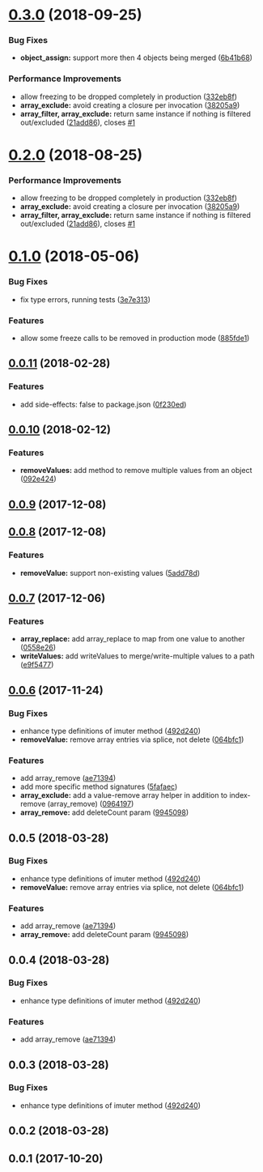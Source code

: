<a name="0.3.0"></a>
# [0.3.0](https://github.com/jbedard/imuter/compare/v0.1.0...v0.3.0) (2018-09-25)


### Bug Fixes

* **object_assign:** support more then 4 objects being merged ([6b41b68](https://github.com/jbedard/imuter/commit/6b41b68))


### Performance Improvements

* allow freezing to be dropped completely in production ([332eb8f](https://github.com/jbedard/imuter/commit/332eb8f))
* **array_exclude:** avoid creating a closure per invocation ([38205a9](https://github.com/jbedard/imuter/commit/38205a9))
* **array_filter, array_exclude:** return same instance if nothing is filtered out/excluded ([21add86](https://github.com/jbedard/imuter/commit/21add86)), closes [#1](https://github.com/jbedard/imuter/issues/1)



<a name="0.2.0"></a>
# [0.2.0](https://github.com/jbedard/imuter/compare/492d240...v0.2.0) (2018-08-25)


### Performance Improvements

* allow freezing to be dropped completely in production ([332eb8f](https://github.com/jbedard/imuter/commit/332eb8f))
* **array_exclude:** avoid creating a closure per invocation ([38205a9](https://github.com/jbedard/imuter/commit/38205a9))
* **array_filter, array_exclude:** return same instance if nothing is filtered out/excluded ([21add86](https://github.com/jbedard/imuter/commit/21add86)), closes [#1](https://github.com/jbedard/imuter/issues/1)



<a name="0.1.0"></a>
# [0.1.0](https://github.com/jbedard/imuter/compare/v0.0.11...v0.1.0) (2018-05-06)


### Bug Fixes

* fix type errors, running tests ([3e7e313](https://github.com/jbedard/imuter/commit/3e7e313))


### Features

* allow some freeze calls to be removed in production mode ([885fde1](https://github.com/jbedard/imuter/commit/885fde1))



<a name="0.0.11"></a>
## [0.0.11](https://github.com/jbedard/imuter/compare/v0.0.10...v0.0.11) (2018-02-28)


### Features

* add side-effects: false to package.json ([0f230ed](https://github.com/jbedard/imuter/commit/0f230ed))



<a name="0.0.10"></a>
## [0.0.10](https://github.com/jbedard/imuter/compare/v0.0.9...v0.0.10) (2018-02-12)


### Features

* **removeValues:** add method to remove multiple values from an object ([092e424](https://github.com/jbedard/imuter/commit/092e424))



<a name="0.0.9"></a>
## [0.0.9](https://github.com/jbedard/imuter/compare/v0.0.8...v0.0.9) (2017-12-08)



<a name="0.0.8"></a>
## [0.0.8](https://github.com/jbedard/imuter/compare/v0.0.7...v0.0.8) (2017-12-08)


### Features

* **removeValue:** support non-existing values ([5add78d](https://github.com/jbedard/imuter/commit/5add78d))



<a name="0.0.7"></a>
## [0.0.7](https://github.com/jbedard/imuter/compare/v0.0.6...v0.0.7) (2017-12-06)


### Features

* **array_replace:** add array_replace to map from one value to another ([0558e26](https://github.com/jbedard/imuter/commit/0558e26))
* **writeValues:** add writeValues to merge/write-multiple values to a path ([e9f5477](https://github.com/jbedard/imuter/commit/e9f5477))



<a name="0.0.6"></a>
## [0.0.6](https://github.com/jbedard/imuter/compare/492d240...v0.0.6) (2017-11-24)


### Bug Fixes

* enhance type definitions of imuter method ([492d240](https://github.com/jbedard/imuter/commit/492d240))
* **removeValue:** remove array entries via splice, not delete ([064bfc1](https://github.com/jbedard/imuter/commit/064bfc1))


### Features

* add array_remove ([ae71394](https://github.com/jbedard/imuter/commit/ae71394))
* add more specific method signatures ([5fafaec](https://github.com/jbedard/imuter/commit/5fafaec))
* **array_exclude:** add a value-remove array helper in addition to index-remove (array_remove) ([0964197](https://github.com/jbedard/imuter/commit/0964197))
* **array_remove:** add deleteCount param ([9945098](https://github.com/jbedard/imuter/commit/9945098))



<a name="0.0.5"></a>
## 0.0.5 (2018-03-28)


### Bug Fixes

* enhance type definitions of imuter method ([492d240](https://github.com/jbedard/imuter/commit/492d240))
* **removeValue:** remove array entries via splice, not delete ([064bfc1](https://github.com/jbedard/imuter/commit/064bfc1))


### Features

* add array_remove ([ae71394](https://github.com/jbedard/imuter/commit/ae71394))
* **array_remove:** add deleteCount param ([9945098](https://github.com/jbedard/imuter/commit/9945098))



<a name="0.0.4"></a>
## 0.0.4 (2018-03-28)


### Bug Fixes

* enhance type definitions of imuter method ([492d240](https://github.com/jbedard/imuter/commit/492d240))


### Features

* add array_remove ([ae71394](https://github.com/jbedard/imuter/commit/ae71394))



<a name="0.0.3"></a>
## 0.0.3 (2018-03-28)


### Bug Fixes

* enhance type definitions of imuter method ([492d240](https://github.com/jbedard/imuter/commit/492d240))



<a name="0.0.2"></a>
## 0.0.2 (2018-03-28)



<a name="0.0.1"></a>
## 0.0.1 (2017-10-20)



